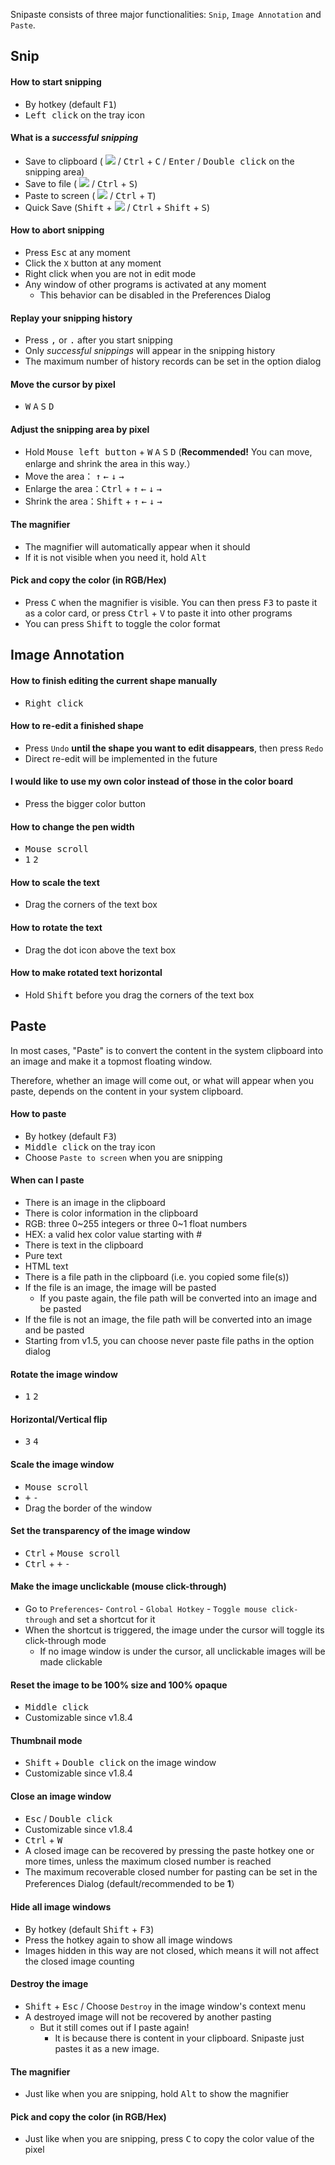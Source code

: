 Snipaste consists of three major functionalities: `Snip`, `Image Annotation` and `Paste`.

## Snip

#### How to start snipping
* By hotkey (default <kbd>F1</kbd>)
* <kbd>Left click</kbd> on the tray icon

#### What is a _successful snipping_
* Save to clipboard ( ![](https://www.snipaste.com/img/copy16.svg) / <kbd>Ctrl</kbd> + <kbd>C</kbd> / <kbd>Enter</kbd> / <kbd>Double click</kbd> on the snipping area)
* Save to file ( ![](https://www.snipaste.com/img/save16.svg) / <kbd>Ctrl</kbd> + <kbd>S</kbd>)
* Paste to screen ( ![](https://www.snipaste.com/img/pin16.svg) / <kbd>Ctrl</kbd> + <kbd>T</kbd>)
* Quick Save (<kbd>Shift</kbd> + ![](https://www.snipaste.com/img/save16.svg) / <kbd>Ctrl</kbd> + <kbd>Shift</kbd> + <kbd>S</kbd>)

#### How to abort snipping
* Press <kbd>Esc</kbd> at any moment
* Click the `X` button at any moment
* Right click when you are not in edit mode
* Any window of other programs is activated at any moment
  * This behavior can be disabled in the Preferences Dialog

#### Replay your snipping history
* Press <kbd>,</kbd> or <kbd>.</kbd> after you start snipping
* Only _successful snippings_ will appear in the snipping history
* The maximum number of history records can be set in the option dialog

#### Move the cursor by pixel
 * <kbd>W</kbd> <kbd>A</kbd> <kbd>S</kbd> <kbd>D</kbd>

#### Adjust the snipping area by pixel
* Hold <kbd>Mouse left button</kbd> + <kbd>W</kbd> <kbd>A</kbd> <kbd>S</kbd> <kbd>D</kbd> (**Recommended!** You can move, enlarge and shrink the area in this way.）
* Move the area： <kbd>↑</kbd> <kbd>←</kbd> <kbd>↓</kbd> <kbd>→</kbd>
* Enlarge the area：<kbd>Ctrl</kbd> + <kbd>↑</kbd> <kbd>←</kbd> <kbd>↓</kbd> <kbd>→</kbd>
* Shrink the area：<kbd>Shift</kbd> + <kbd>↑</kbd> <kbd>←</kbd> <kbd>↓</kbd> <kbd>→</kbd>

#### The magnifier
* The magnifier will automatically appear when it should
* If it is not visible when you need it, hold <kbd>Alt</kbd> 

#### Pick and copy the color (in RGB/Hex)
* Press <kbd>C</kbd> when the magnifier is visible. You can then press <kbd>F3</kbd> to paste it as a color card, or press <kbd>Ctrl</kbd> + <kbd>V</kbd> to paste it into other programs
* You can press <kbd>Shift</kbd> to toggle the color format

## Image Annotation
#### How to finish editing the current shape manually
* <kbd>Right click</kbd>

#### How to re-edit a finished shape
* Press `Undo` **until the shape you want to edit disappears**, then press `Redo`
* Direct re-edit will be implemented in the future

#### I would like to use my own color instead of those in the color board
* Press the bigger color button

#### How to change the pen width
* <kbd>Mouse scroll</kbd>
* <kbd>1</kbd> <kbd>2</kbd>

#### How to scale the text
* Drag the corners of the text box

#### How to rotate the text
* Drag the dot icon above the text box

#### How to make rotated text horizontal
* Hold <kbd>Shift</kbd> before you drag the corners of the text box

## Paste
In most cases, "Paste" is to convert the content in the system clipboard into an image and make it a topmost floating window.

Therefore, whether an image will come out, or what will appear when you paste, depends on the content in your system clipboard.

#### How to paste
* By hotkey (default <kbd>F3</kbd>)
* <kbd>Middle click</kbd> on the tray icon
* Choose `Paste to screen` when you are snipping

#### When can I paste
* There is an image in the clipboard
* There is color information in the clipboard
 * RGB: three 0\~255 integers or three 0\~1 float numbers
 * HEX: a valid hex color value starting with #
* There is text in the clipboard
 * Pure text
 * HTML text
* There is a file path in the clipboard (i.e. you copied some file(s))
 * If the file is an image, the image will be pasted
   * If you paste again, the file path will be converted into an image and be pasted
 * If the file is not an image, the file path will be converted into an image and be pasted
 * Starting from v1.5, you can choose never paste file paths in the option dialog

#### Rotate the image window
* <kbd>1</kbd> <kbd>2</kbd>

#### Horizontal/Vertical flip
* <kbd>3</kbd> <kbd>4</kbd>

#### Scale the image window
* <kbd>Mouse scroll</kbd>
* <kbd>+</kbd> <kbd>-</kbd>
* Drag the border of the window

#### Set the transparency of the image window
* <kbd>Ctrl</kbd> + <kbd>Mouse scroll</kbd> 
* <kbd>Ctrl</kbd> + <kbd>+</kbd> <kbd>-</kbd>

#### Make the image unclickable (mouse click-through)
* Go to `Preferences`- `Control` - `Global Hotkey` - `Toggle mouse click-through` and set a shortcut for it
* When the shortcut is triggered, the image under the cursor will toggle its click-through mode
  * If no image window is under the cursor, all unclickable images will be made clickable

#### Reset the image to be 100% size and 100% opaque
* <kbd>Middle click</kbd>
 * Customizable since v1.8.4

#### Thumbnail mode
* <kbd>Shift</kbd> + <kbd>Double click</kbd> on the image window
 * Customizable since v1.8.4

#### Close an image window
* <kbd>Esc</kbd> / <kbd>Double click</kbd>
 * Customizable since v1.8.4
* <kbd>Ctrl</kbd> + <kbd>W</kbd>
* A closed image can be recovered by pressing the paste hotkey one or more times, unless the maximum closed number is reached
* The maximum recoverable closed number for pasting can be set in the Preferences Dialog (default/recommended to be **1**）

#### Hide all image windows
* By hotkey (default <kbd>Shift</kbd> + <kbd>F3</kbd>)
* Press the hotkey again to show all image windows
* Images hidden in this way are not closed, which means it will not affect the closed image counting

#### Destroy the image
* <kbd>Shift</kbd> + <kbd>Esc</kbd> / Choose `Destroy` in the image window's context menu
* A destroyed image will not be recovered by another pasting
  * But it still comes out if I paste again!
    * It is because there is content in your clipboard. Snipaste just pastes it as a new image.

#### The magnifier
* Just like when you are snipping, hold <kbd>Alt</kbd> to show the magnifier

#### Pick and copy the color (in RGB/Hex)
* Just like when you are snipping, press <kbd>C</kbd> to copy the color value of the pixel
